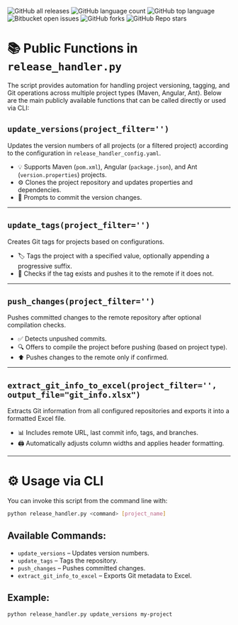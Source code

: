 ![GitHub all releases](https://img.shields.io/github/downloads/mcasari/release-handler/total)
![GitHub language count](https://img.shields.io/github/languages/count/mcasari/release-handler)
![GitHub top language](https://img.shields.io/github/languages/top/mcasari/release-handler?color=yellow)
![Bitbucket open issues](https://img.shields.io/bitbucket/issues/mcasari/release-handler)
![GitHub forks](https://img.shields.io/github/forks/mcasari/release-handler?style=social)
![GitHub Repo stars](https://img.shields.io/github/stars/mcasari/release-handler?style=social)



# 📚 Public Functions in `release_handler.py`

The script provides automation for handling project versioning, tagging, and Git operations across multiple project types (Maven, Angular, Ant). Below are the main publicly available functions that can be called directly or used via CLI:

## `update_versions(project_filter='')`
Updates the version numbers of all projects (or a filtered project) according to the configuration in `release_handler_config.yaml`.

- 💡 Supports Maven (`pom.xml`), Angular (`package.json`), and Ant (`version.properties`) projects.
- ⚙️ Clones the project repository and updates properties and dependencies.
- 📝 Prompts to commit the version changes.

---

## `update_tags(project_filter='')`
Creates Git tags for projects based on configurations.

- 🏷️ Tags the project with a specified value, optionally appending a progressive suffix.
- 🧪 Checks if the tag exists and pushes it to the remote if it does not.

---

## `push_changes(project_filter='')`
Pushes committed changes to the remote repository after optional compilation checks.

- ✅ Detects unpushed commits.
- 🔍 Offers to compile the project before pushing (based on project type).
- ⬆️ Pushes changes to the remote only if confirmed.

---

## `extract_git_info_to_excel(project_filter='', output_file="git_info.xlsx")`
Extracts Git information from all configured repositories and exports it into a formatted Excel file.

- 📊 Includes remote URL, last commit info, tags, and branches.
- 🖨️ Automatically adjusts column widths and applies header formatting.

---

# ⚙️ Usage via CLI

You can invoke this script from the command line with:

```bash
python release_handler.py <command> [project_name]
```

## Available Commands:
- `update_versions` – Updates version numbers.
- `update_tags` – Tags the repository.
- `push_changes` – Pushes committed changes.
- `extract_git_info_to_excel` – Exports Git metadata to Excel.

## Example:
```bash
python release_handler.py update_versions my-project
```


